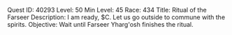 Quest ID: 40293
Level: 50
Min Level: 45
Race: 434
Title: Ritual of the Farseer
Description: I am ready, $C. Let us go outside to commune with the spirits.
Objective: Wait until Farseer Yharg'osh finishes the ritual.
